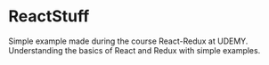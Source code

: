 # ReactStuff

Simple example made during the course React-Redux at UDEMY.
Understanding the basics of React and Redux with simple examples.
